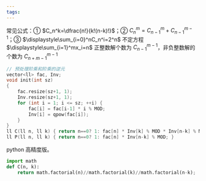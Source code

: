 ```yaml
---
tags:
---
```

常见公式：① $C_n^k=\dfrac{n!}{k!(n-k)!}$；② $C_n^m=C_{n-1}^m+C_{n-1}^{m-1}$；③ $\displaystyle\sum_{i=0}^nC_n^i=2^n$
不定方程 $\displaystyle\sum_{i=1}^mx_i=n$ 正整数解个数为 $C_{n-1}^{m-1}$，非负整数解的个数为 $C_{n+m-1}^{m-1}$
```cpp
// 预处理阶乘和阶乘的逆元
vector<ll> fac, Inv;
void init(int sz)
{
    fac.resize(sz+1, 1);
    Inv.resize(sz+1, 1);
    for (int i = 1; i <= sz; ++i) {
        fac[i] = fac[i-1] * i % MOD;
        Inv[i] = qpow(fac[i]); 
    }
}
ll C(ll n, ll k) { return n==0? 1: fac[n] * Inv[k] % MOD * Inv[n-k] % MOD; }
ll P(ll n, ll k) { return n==0? 1: fac[n] * Inv[n-k] % MOD; }
```
python 高精度版。
```python
import math
def C(n, k):
    return math.factorial(n)//math.factorial(k)//math.factorial(n-k);
```
